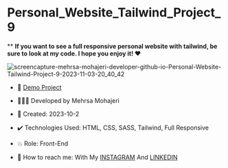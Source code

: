# Personal_Website_Tailwind_Project_9

** **If you want to see a full responsive personal website with tailwind, be sure to look at my code. I hope you enjoy it! ♥️**       

![screencapture-mehrsa-mohajeri-developer-github-io-Personal-Website-Tailwind-Project-9-2023-11-03-20_40_42](https://github.com/Mehrsa-Mohajeri-Developer/Personal_Website_Tailwind_Project_9/assets/145048780/a788bd80-cd5f-4bc9-b6a2-e8781fbc2456)


- 🔗 [Demo Project](https://mehrsa-mohajeri-developer.github.io/Personal_Website_Tailwind_Project_9/)
  
- 👩🏻‍💻 Developed by Mehrsa Mohajeri 

- 📆 Created: 2023-10-2

- ✔️ Technologies Used: HTML, CSS, SASS, Tailwind, Full Responsive

- 💥 Role: Front-End

- 📲 How to reach me: With My [INSTAGRAM](https://www.instagram.com/mehrsa_mohajeri_developer) And [LINKEDIN](https://www.linkedin.com/in/mehrsa-mohajeri-developer)
